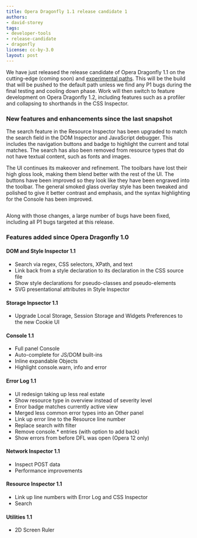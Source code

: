 ```yaml
---
title: Opera Dragonfly 1.1 release candidate 1
authors:
- david-storey
tags:
- developer-tools
- release-candidate
- dragonfly
license: cc-by-3.0
layout: post
---
```


<p>We have just released the release candidate of Opera Dragonfly 1.1 on the cutting-edge (coming soon) and <a href="http://my.opera.com/dragonfly/blog/getting-opera-dragonfly-ready-for-opera-11/#enable">experimental paths</a>. This will be the build that will be pushed to the default path unless we find any P1 bugs during the final testing and cooling down phase. Work will then switch to feature development on Opera Dragonfly 1.2, including features such as a profiler and collapsing to shorthands in the CSS Inspector.</p>

<h3>New features and enhancements since the last snapshot</h3>

<p>The search feature in the Resource Inspector has been upgraded to match the search field in the DOM Inspector and JavaScript debugger.  This includes the navigation buttons and badge to highlight the current and total matches. The search has also been removed from resource types that do not have textual content, such as fonts and images.</p>

<p>The UI continues its makeover and refinement. The toolbars have lost their high gloss look, making them blend better with the rest of the UI. The buttons have been improved so they look like they have been engraved into the toolbar. The general smoked glass overlay style has been tweaked and polished to give it better contrast and emphasis, and the syntax highlighting for the Console has been improved. </p>

<img src="{{ page.id }}/Screen%20shot%202011-08-10%20at%2020.28.42.png" alt="" />


<p>Along with those changes, a large number of bugs have been fixed, including all P1 bugs targeted at this release.</p>

<h3>Features added since Opera Dragonfly 1.0</h3>

<h4>DOM and Style Inspector 1.1</h4>
<ul>
	<li>Search via regex, <abbr>CSS</abbr> selectors, XPath, and text</li>
	<li>Link back from a style declaration to its declaration in the <abbr>CSS</abbr> source file</li>
	<li>Show style declarations for pseudo-classes and pseudo-elements</li>
	<li>SVG presentational attributes in Style Inspector</li>
</ul>

<h4>Storage Inpsector 1.1</h4>

<ul>
	<li>Upgrade Local Storage, Session Storage and Widgets Preferences to the new Cookie UI</li>
</ul>

<h4>Console 1.1</h4>

<ul>
	<li>Full panel Console</li>
	<li>Auto-complete for JS/DOM built-ins</li>
	<li>Inline expandable Objects</li>
	<li>Highlight console.warn, info and error</li>
</ul>

<h4>Error Log 1.1</h4>

<ul>
	<li>UI redesign taking up less real estate</li>
	<li>Show resource type in overview instead of severity level</li>
	<li>Error badge matches currently active view</li>
	<li>Merged less common error types into an Other panel</li>
	<li>Link up error line to the Resource line number</li>
	<li>Replace search with filter</li>
	<li>Remove console.* entries (with option to add back)</li>
	<li>Show errors from before DFL was open (Opera 12 only)</li>
</ul>

<h4>Network Inspector 1.1</h4>

<ul>
	<li>Inspect POST data</li>
	<li>Performance improvements</li>
</ul>

<h4>Resource Inspector 1.1</h4>

<ul>
	<li>Link up line numbers with Error Log and CSS Inspector</li>
	<li>Search</li>
</ul>

<h4>Utilities 1.1</h4>

<ul>
	<li>2D Screen Ruler</li>
</ul>
